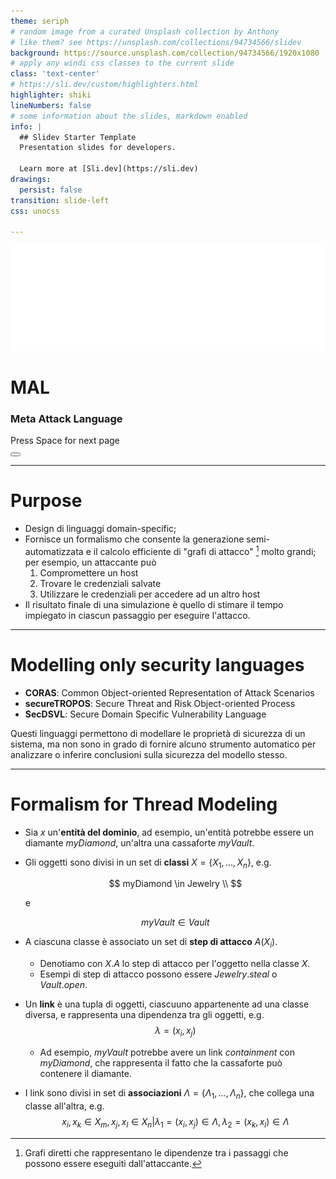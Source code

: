 ```yaml
---
theme: seriph
# random image from a curated Unsplash collection by Anthony
# like them? see https://unsplash.com/collections/94734566/slidev
background: https://source.unsplash.com/collection/94734566/1920x1080
# apply any windi css classes to the current slide
class: 'text-center'
# https://sli.dev/custom/highlighters.html
highlighter: shiki
lineNumbers: false
# some information about the slides, markdown enabled
info: |
  ## Slidev Starter Template
  Presentation slides for developers.

  Learn more at [Sli.dev](https://sli.dev)
drawings:
  persist: false
transition: slide-left
css: unocss

---
```


<img src="/assets/logo.svg" h-15 mt--35 fixed c-white>

# MAL
### Meta Attack Language


<div class="pt-12">
  <span @click="$slidev.nav.next" class="px-2 py-1 rounded cursor-pointer" hover="bg-white bg-opacity-10">
    Press Space for next page <carbon:arrow-right class="inline"/>
  </span>
</div>

<div class="abs-br m-6 flex gap-2">
  <button @click="$slidev.nav.openInEditor()" title="Open in Editor" class="text-xl slidev-icon-btn opacity-50 !border-none !hover:text-white">
    <carbon:edit />
  </button>
</div>

---

# Purpose

- Design di linguaggi domain-specific;
- Fornisce un formalismo che consente la generazione semi-automatizzata e il calcolo efficiente di "grafi di attacco" [^1] molto grandi; per esempio, un attaccante può
  1. Compromettere un host
  2. Trovare le credenziali salvate
  3. Utilizzare le credenziali per accedere ad un altro host
- Il risultato finale di una simulazione è quello di stimare il tempo impiegato in ciascun passaggio per eseguire l'attacco.

[^1]: Grafi diretti che rappresentano le dipendenze tra i passaggi che possono essere eseguiti dall'attaccante.

<style>
.footnotes-sep {
  @apply mt-20 opacity-10;
}
.footnotes {
    @apply text-2.3 opacity-75;
}
/* .footnote-backref {
  display: none;
} */
</style>

---

# Modelling only security languages

- **CORAS**: Common Object-oriented Representation of Attack Scenarios
- **secureTROPOS**: Secure Threat and Risk Object-oriented Process
- **SecDSVL**: Secure Domain Specific Vulnerability Language

Questi linguaggi permettono di modellare le proprietà di sicurezza di un sistema, ma non sono in grado di fornire alcuno strumento automatico per analizzare o inferire conclusioni sulla sicurezza del modello stesso.

---

# Formalism for Thread Modeling

<style>
  .slidev-layout {
    @apply text-2.3 opacity-75;
  }
</style>

- Sia $x$ un'**entità del dominio**, ad esempio, un'entità potrebbe essere un diamante $myDiamond$, un'altra una cassaforte $myVault$.
- Gli oggetti sono divisi in un set di **classi** $X=\{X_1, ..., X_n\}$, e.g.

  $$
    myDiamond \in Jewelry \\
  $$ 
  
  e

  $$
    myVault \in Vault
  $$

- A ciascuna classe è associato un set di **step di attacco** $A(X_i)$.
  - Denotiamo con $X.A$ lo step di attacco per l'oggetto nella classe $X$.
  - Esempi di step di attacco possono essere $Jewelry.steal$ o $Vault.open$.
- Un **link** è una tupla di oggetti, ciascuuno appartenente ad una classe diversa, e rappresenta una dipendenza tra gli oggetti, e.g.
  $$
    \lambda = (x_i,x_j)
  $$
  - Ad esempio, $myVault$ potrebbe avere un link $containment$ con $myDiamond$, che rappresenta il fatto che la cassaforte può contenere il diamante.
- I link sono divisi in set di **associazioni** $\Lambda = \{\Lambda_1,...,\Lambda_n\}$, che collega una classe all'altra, e.g.
  $$
    x_i,x_k \in X_m, x_j, x_l \in X_n | \lambda_1=(x_i,x_j) \in \Lambda, \lambda_2=(x_k,x_l) \in \Lambda
  $$